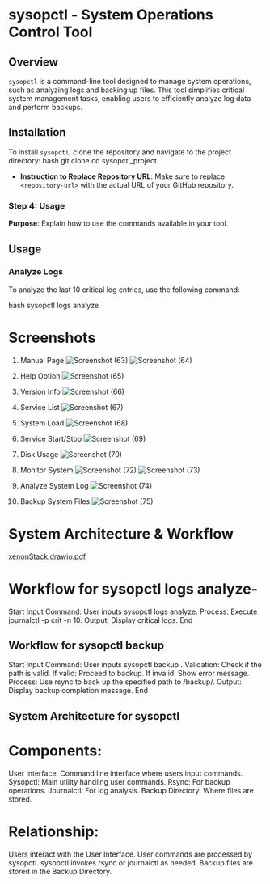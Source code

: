 # sysopctl - System Operations Control Tool

## Overview
`sysopctl` is a command-line tool designed to manage system operations, such as analyzing logs and backing up files. This tool simplifies critical system management tasks, enabling users to efficiently analyze log data and perform backups.

## Installation
To install `sysopctl`, clone the repository and navigate to the project directory:
bash
git clone <repository-url>
cd sysopctl_project


- **Instruction to Replace Repository URL**: Make sure to replace `<repository-url>` with the actual URL of your GitHub repository.

### Step 4: Usage

**Purpose**: Explain how to use the commands available in your tool.

## Usage
### Analyze Logs
To analyze the last 10 critical log entries, use the following command:

bash
sysopctl logs analyze


# Screenshots

1. Manual Page
![Screenshot (63)](https://github.com/user-attachments/assets/d6ce92c8-dfa8-46f2-b097-00ce0f74e87f)
![Screenshot (64)](https://github.com/user-attachments/assets/64404a70-7c28-403a-8643-d390a1ba1bfc)

2. Help Option
![Screenshot (65)](https://github.com/user-attachments/assets/741f5939-d5a0-498e-be25-d3049bc10cbe)

3. Version Info
![Screenshot (66)](https://github.com/user-attachments/assets/e4e04e9c-cae4-418e-841a-893aa7bde59a)

4. Service List
![Screenshot (67)](https://github.com/user-attachments/assets/ed0a2fe7-b49a-4184-a11e-d453e9cabf10)

5. System Load
![Screenshot (68)](https://github.com/user-attachments/assets/28a19769-a81a-4af5-b717-24448c8b4cc4)

6. Service Start/Stop
![Screenshot (69)](https://github.com/user-attachments/assets/1a774cea-17a8-4780-8d55-ba6b98c6fac6)

7. Disk Usage
![Screenshot (70)](https://github.com/user-attachments/assets/e61dc0f2-e39f-4f39-8307-852232e70ac1)

8. Monitor System
![Screenshot (72)](https://github.com/user-attachments/assets/7df9de6e-49ae-49af-b2b3-64cae6d0af05)
![Screenshot (73)](https://github.com/user-attachments/assets/248acb47-b549-4253-a649-ff22d3d9b063)

9. Analyze System Log
![Screenshot (74)](https://github.com/user-attachments/assets/fdf206e7-9361-4835-801e-76971f88de89)

10. Backup System Files
![Screenshot (75)](https://github.com/user-attachments/assets/5ba08a73-b81e-4605-9fb8-91e7d8e3bd5f)

# System Architecture & Workflow
[xenonStack.drawio.pdf](https://github.com/user-attachments/files/17398712/xenonStack.drawio.pdf)

# Workflow for sysopctl logs analyze-
Start
Input Command: User inputs sysopctl logs analyze.
Process: Execute journalctl -p crit -n 10.
Output: Display critical logs.
End

## Workflow for sysopctl backup <path>
Start
Input Command: User inputs sysopctl backup <path>.
Validation: Check if the path is valid.
If valid: Proceed to backup.
If invalid: Show error message.
Process: Use rsync to back up the specified path to /backup/.
Output: Display backup completion message.
End

## System Architecture for sysopctl

# Components:
User Interface: Command line interface where users input commands.
Sysopctl: Main utility handling user commands.
Rsync: For backup operations.
Journalctl: For log analysis.
Backup Directory: Where files are stored.

# Relationship:
Users interact with the User Interface.
User commands are processed by sysopctl.
sysopctl invokes rsync or journalctl as needed.
Backup files are stored in the Backup Directory.
